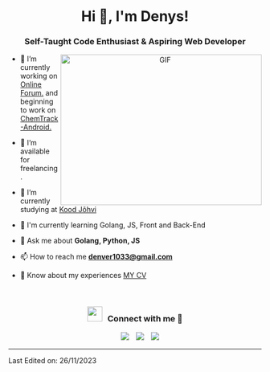 <h1 align="center">Hi 👋, I'm Denys!</h1>
<h3 align="center">Self-Taught Code Enthusiast & Aspiring Web Developer</h3>


<a target="_blank" align="center">
  <img align="right" top="500" height="300" width="400" alt="GIF" src="https://media.giphy.com/media/SWoSkN6DxTszqIKEqv/giphy.gif">
</a>

- 🔭 I’m currently working on <a href="https://github.com/Pomog/ForumFFF" target="blank">Online Forum.</a> and beginning to work on <a href="https://github.com/Pomog/ChemTrack-Android" target="blank">ChemTrack-Android.</a>

- 🤝 I’m available for freelancing.

- 🌱 I’m currently studying at <a href="https://kood.tech/" target="blank">Kood Jõhvi</a>

- 📝 I'm currently learning Golang, JS, Front and Back-End

- 💬 Ask me about **Golang, Python, JS**

- 📫 How to reach me **denver1033@gmail.com**

- 📄 Know about my experiences <a href="https://github.com/TartuDen/resume/blob/main/Denys%20Verves%20CV%2011.2023.pdf" target="blank">MY CV</a>
<br/>
<h3 align="center" > <img src="https://raw.githubusercontent.com/abhisheknaiidu/abhisheknaiidu/master/code.gif" width="30" height="30" style="margin-right: 10px;">Connect with me 🤝 </h3>

<p align="center">

 <div align="center"  class="icons-social" style="margin-left: 10px;">
        <a style="margin-left: 10px;"  target="_blank" href="https://www.linkedin.com/in/vervesdenys">
		<img src="https://img.icons8.com/doodle/40/000000/linkedin--v2.png"></a>
        <a style="margin-left: 10px;" target="_blank" href="https://github.com/TartuDen">
		<img src="https://img.icons8.com/doodle/40/000000/github--v1.png"></a>
	<a style="margin-left: 10px;" target="_blank" href="https://www.youtube.com/channel/UCPuPKyC8GBg7Yl31n-smDFA">
		<img src="https://img.icons8.com/doodle/1x/youtube--v2.png" ></a>
      </div>

</p>

---

Last Edited on: 26/11/2023

